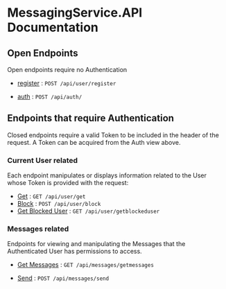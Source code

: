 # MessagingService.API Documentation

## Open Endpoints

Open endpoints require no Authentication

 - [register](https://github.com/karacamelihcan/messaging-service/blob/main/user/Register.md) : `POST /api/user/register`
 
 -   [auth](https://github.com/karacamelihcan/messaging-service/blob/main/user/auth-login.md)  :  `POST /api/auth/`
 

## Endpoints that require Authentication

Closed endpoints require a valid Token to be included in the header of the request. A Token can be acquired from the Auth view above.

### Current User related

Each endpoint manipulates or displays information related to the User whose Token is provided with the request:

-   [Get](https://github.com/karacamelihcan/messaging-service/blob/main/user/Get.md)       :  `GET /api/user/get`
-  [Block](https://github.com/karacamelihcan/messaging-service/blob/main/user/Block.md)  :  `POST /api/user/block`
- [Get Blocked User](https://github.com/karacamelihcan/messaging-service/blob/main/user/Get%20Block%20User.md)  :  `GET /api/user/getblockeduser`


### Messages related

Endpoints for viewing and manipulating the Messages that the Authenticated User has permissions to access.

-   [Get Messages]()       :  `GET /api/messages/getmessages`

-  [Send]()  :  `POST /api/messages/send`

